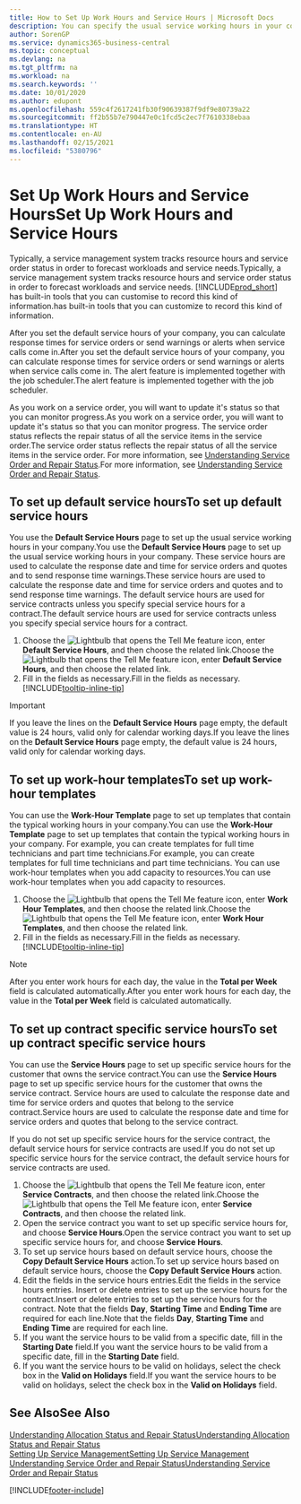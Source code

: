 ```yaml
---
title: How to Set Up Work Hours and Service Hours | Microsoft Docs
description: You can specify the usual service working hours in your company. These service hours are used to calculate the response date and time for service orders and quotes, and to send response time warnings.
author: SorenGP
ms.service: dynamics365-business-central
ms.topic: conceptual
ms.devlang: na
ms.tgt_pltfrm: na
ms.workload: na
ms.search.keywords: ''
ms.date: 10/01/2020
ms.author: edupont
ms.openlocfilehash: 559c4f2617241fb30f90639387f9df9e80739a22
ms.sourcegitcommit: ff2b55b7e790447e0c1fcd5c2ec7f7610338ebaa
ms.translationtype: HT
ms.contentlocale: en-AU
ms.lasthandoff: 02/15/2021
ms.locfileid: "5380796"
---
```

# <a name="set-up-work-hours-and-service-hours"></a><span data-ttu-id="69625-104">Set Up Work Hours and Service Hours</span><span class="sxs-lookup"><span data-stu-id="69625-104">Set Up Work Hours and Service Hours</span></span>
<span data-ttu-id="69625-105">Typically, a service management system tracks resource hours and service order status in order to forecast workloads and service needs.</span><span class="sxs-lookup"><span data-stu-id="69625-105">Typically, a service management system tracks resource hours and service order status in order to forecast workloads and service needs.</span></span> [!INCLUDE[prod_short](includes/prod_short.md)] <span data-ttu-id="69625-106">has built-in tools that you can customise to record this kind of information.</span><span class="sxs-lookup"><span data-stu-id="69625-106">has built-in tools that you can customize to record this kind of information.</span></span>  
  
<span data-ttu-id="69625-107">After you set the default service hours of your company, you can calculate response times for service orders or send warnings or alerts when service calls come in.</span><span class="sxs-lookup"><span data-stu-id="69625-107">After you set the default service hours of your company, you can calculate response times for service orders or send warnings or alerts when service calls come in.</span></span> <span data-ttu-id="69625-108">The alert feature is implemented together with the job scheduler.</span><span class="sxs-lookup"><span data-stu-id="69625-108">The alert feature is implemented together with the job scheduler.</span></span>   
  
<span data-ttu-id="69625-109">As you work on a service order, you will want to update it's status so that you can monitor progress.</span><span class="sxs-lookup"><span data-stu-id="69625-109">As you work on a service order, you will want to update it's status so that you can monitor progress.</span></span> <span data-ttu-id="69625-110">The service order status reflects the repair status of all the service items in the service order.</span><span class="sxs-lookup"><span data-stu-id="69625-110">The service order status reflects the repair status of all the service items in the service order.</span></span> <span data-ttu-id="69625-111">For more information, see [Understanding Service Order and Repair Status](service-order-repair-status.md).</span><span class="sxs-lookup"><span data-stu-id="69625-111">For more information, see [Understanding Service Order and Repair Status](service-order-repair-status.md).</span></span> 

## <a name="to-set-up-default-service-hours"></a><span data-ttu-id="69625-112">To set up default service hours</span><span class="sxs-lookup"><span data-stu-id="69625-112">To set up default service hours</span></span>  
<span data-ttu-id="69625-113">You use the **Default Service Hours** page to set up the usual service working hours in your company.</span><span class="sxs-lookup"><span data-stu-id="69625-113">You use the **Default Service Hours** page to set up the usual service working hours in your company.</span></span> <span data-ttu-id="69625-114">These service hours are used to calculate the response date and time for service orders and quotes and to send response time warnings.</span><span class="sxs-lookup"><span data-stu-id="69625-114">These service hours are used to calculate the response date and time for service orders and quotes and to send response time warnings.</span></span> <span data-ttu-id="69625-115">The default service hours are used for service contracts unless you specify special service hours for a contract.</span><span class="sxs-lookup"><span data-stu-id="69625-115">The default service hours are used for service contracts unless you specify special service hours for a contract.</span></span>  
  
1. <span data-ttu-id="69625-116">Choose the ![Lightbulb that opens the Tell Me feature](media/ui-search/search_small.png "Tell me what you want to do") icon, enter **Default Service Hours**, and then choose the related link.</span><span class="sxs-lookup"><span data-stu-id="69625-116">Choose the ![Lightbulb that opens the Tell Me feature](media/ui-search/search_small.png "Tell me what you want to do") icon, enter **Default Service Hours**, and then choose the related link.</span></span>  
2. <span data-ttu-id="69625-117">Fill in the fields as necessary.</span><span class="sxs-lookup"><span data-stu-id="69625-117">Fill in the fields as necessary.</span></span> [!INCLUDE[tooltip-inline-tip](includes/tooltip-inline-tip_md.md)]  
  
> [!IMPORTANT]  
>  <span data-ttu-id="69625-118">If you leave the lines on the **Default Service Hours** page empty, the default value is 24 hours, valid only for calendar working days.</span><span class="sxs-lookup"><span data-stu-id="69625-118">If you leave the lines on the **Default Service Hours** page empty, the default value is 24 hours, valid only for calendar working days.</span></span>  
  
## <a name="to-set-up-work-hour-templates"></a><span data-ttu-id="69625-119">To set up work-hour templates</span><span class="sxs-lookup"><span data-stu-id="69625-119">To set up work-hour templates</span></span>
<span data-ttu-id="69625-120">You can use the **Work-Hour Template** page to set up templates that contain the typical working hours in your company.</span><span class="sxs-lookup"><span data-stu-id="69625-120">You can use the **Work-Hour Template** page to set up templates that contain the typical working hours in your company.</span></span> <span data-ttu-id="69625-121">For example, you can create templates for full time technicians and part time technicians.</span><span class="sxs-lookup"><span data-stu-id="69625-121">For example, you can create templates for full time technicians and part time technicians.</span></span> <span data-ttu-id="69625-122">You can use work-hour templates when you add capacity to resources.</span><span class="sxs-lookup"><span data-stu-id="69625-122">You can use work-hour templates when you add capacity to resources.</span></span>  
  
1. <span data-ttu-id="69625-123">Choose the ![Lightbulb that opens the Tell Me feature](media/ui-search/search_small.png "Tell me what you want to do") icon, enter **Work Hour Templates**, and then choose the related link.</span><span class="sxs-lookup"><span data-stu-id="69625-123">Choose the ![Lightbulb that opens the Tell Me feature](media/ui-search/search_small.png "Tell me what you want to do") icon, enter **Work Hour Templates**, and then choose the related link.</span></span>  
2. <span data-ttu-id="69625-124">Fill in the fields as necessary.</span><span class="sxs-lookup"><span data-stu-id="69625-124">Fill in the fields as necessary.</span></span> [!INCLUDE[tooltip-inline-tip](includes/tooltip-inline-tip_md.md)]  
  
> [!Note]
> <span data-ttu-id="69625-125">After you enter work hours for each day, the value in the **Total per Week** field is calculated automatically.</span><span class="sxs-lookup"><span data-stu-id="69625-125">After you enter work hours for each day, the value in the **Total per Week** field is calculated automatically.</span></span>  

## <a name="to-set-up-contract-specific-service-hours"></a><span data-ttu-id="69625-126">To set up contract specific service hours</span><span class="sxs-lookup"><span data-stu-id="69625-126">To set up contract specific service hours</span></span>  
<span data-ttu-id="69625-127">You can use the **Service Hours** page to set up specific service hours for the customer that owns the service contract.</span><span class="sxs-lookup"><span data-stu-id="69625-127">You can use the **Service Hours** page to set up specific service hours for the customer that owns the service contract.</span></span> <span data-ttu-id="69625-128">Service hours are used to calculate the response date and time for service orders and quotes that belong to the service contract.</span><span class="sxs-lookup"><span data-stu-id="69625-128">Service hours are used to calculate the response date and time for service orders and quotes that belong to the service contract.</span></span>  
  
<span data-ttu-id="69625-129">If you do not set up specific service hours for the service contract, the default service hours for service contracts are used.</span><span class="sxs-lookup"><span data-stu-id="69625-129">If you do not set up specific service hours for the service contract, the default service hours for service contracts are used.</span></span>  
  
1. <span data-ttu-id="69625-130">Choose the ![Lightbulb that opens the Tell Me feature](media/ui-search/search_small.png "Tell me what you want to do") icon, enter **Service Contracts**, and then choose the related link.</span><span class="sxs-lookup"><span data-stu-id="69625-130">Choose the ![Lightbulb that opens the Tell Me feature](media/ui-search/search_small.png "Tell me what you want to do") icon, enter **Service Contracts**, and then choose the related link.</span></span>  
2. <span data-ttu-id="69625-131">Open the service contract you want to set up specific service hours for, and choose **Service Hours**.</span><span class="sxs-lookup"><span data-stu-id="69625-131">Open the service contract you want to set up specific service hours for, and choose **Service Hours**.</span></span>  
4. <span data-ttu-id="69625-132">To set up service hours based on default service hours, choose the **Copy Default Service Hours** action.</span><span class="sxs-lookup"><span data-stu-id="69625-132">To set up service hours based on default service hours, choose the **Copy Default Service Hours** action.</span></span>  
5. <span data-ttu-id="69625-133">Edit the fields in the service hours entries.</span><span class="sxs-lookup"><span data-stu-id="69625-133">Edit the fields in the service hours entries.</span></span> <span data-ttu-id="69625-134">Insert or delete entries to set up the service hours for the contract.</span><span class="sxs-lookup"><span data-stu-id="69625-134">Insert or delete entries to set up the service hours for the contract.</span></span> <span data-ttu-id="69625-135">Note that the fields **Day**, **Starting Time** and **Ending Time** are required for each line.</span><span class="sxs-lookup"><span data-stu-id="69625-135">Note that the fields **Day**, **Starting Time** and **Ending Time** are required for each line.</span></span>  
6. <span data-ttu-id="69625-136">If you want the service hours to be valid from a specific date, fill in the **Starting Date** field.</span><span class="sxs-lookup"><span data-stu-id="69625-136">If you want the service hours to be valid from a specific date, fill in the **Starting Date** field.</span></span>  
7. <span data-ttu-id="69625-137">If you want the service hours to be valid on holidays, select the check box in the **Valid on Holidays** field.</span><span class="sxs-lookup"><span data-stu-id="69625-137">If you want the service hours to be valid on holidays, select the check box in the **Valid on Holidays** field.</span></span>  

## <a name="see-also"></a><span data-ttu-id="69625-138">See Also</span><span class="sxs-lookup"><span data-stu-id="69625-138">See Also</span></span>  
[<span data-ttu-id="69625-139">Understanding Allocation Status and Repair Status</span><span class="sxs-lookup"><span data-stu-id="69625-139">Understanding Allocation Status and Repair Status</span></span>](service-allocation-status-and-repair-status.md)  
[<span data-ttu-id="69625-140">Setting Up Service Management</span><span class="sxs-lookup"><span data-stu-id="69625-140">Setting Up Service Management</span></span>](service-setup-service.md)  
[<span data-ttu-id="69625-141">Understanding Service Order and Repair Status</span><span class="sxs-lookup"><span data-stu-id="69625-141">Understanding Service Order and Repair Status</span></span>](service-order-repair-status.md)  


[!INCLUDE[footer-include](includes/footer-banner.md)]